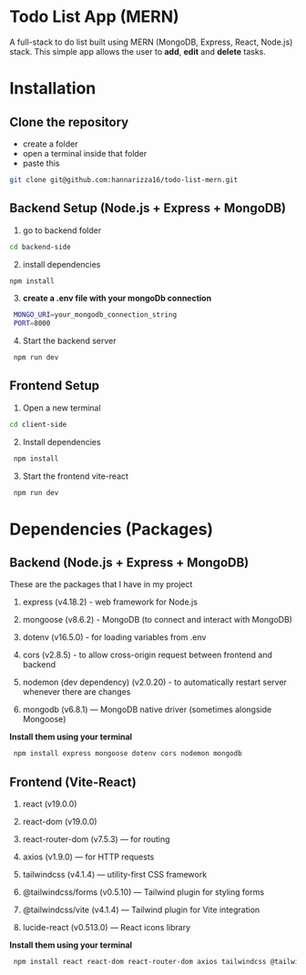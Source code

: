 # Todo List App (MERN)

A full-stack to do list built using MERN (MongoDB, Express, React, Node.js) stack. This simple app allows the user to **add**, **edit** and **delete** tasks.

# Installation

## Clone the repository 

- create a folder 
- open a terminal inside that folder
- paste this 

```bash
git clone git@github.com:hannarizza16/todo-list-mern.git
 ```

 ## Backend Setup (Node.js + Express + MongoDB)
 1. go to backend folder 
 ```bash
cd backend-side
 ```

 2. install dependencies  
 ```bash
npm install 
 ```

 3. **create a .env file with your mongoDb connection**
 ```bash
  MONGO_URI=your_mongodb_connection_string
  PORT=8000
 ```

 4. Start the backend server
 ```bash
  npm run dev
 ```

 ## Frontend Setup  
 1. Open a new terminal
 ```bash
 cd client-side
 ```

 2. Install dependencies 
 ```bash
  npm install
 ```

 3. Start the frontend vite-react
 ```bash
  npm run dev
 ```

 # Dependencies (Packages)

 ## Backend (Node.js + Express + MongoDB)
 These are the packages that I have in my project 

 1. express (v4.18.2) - web framework for Node.js

 2. mongoose (v8.6.2)  - MongoDB (to connect and interact with MongoDB)

 3. dotenv (v16.5.0) - for loading variables from .env

 4. cors (v2.8.5) - to allow cross-origin request between frontend and backend

 5. nodemon (dev dependency) (v2.0.20) - to automatically restart server whenever there are changes

 6. mongodb (v6.8.1) — MongoDB native driver (sometimes alongside Mongoose)



**Install them using your terminal** 
 ```bash
  npm install express mongoose dotenv cors nodemon mongodb
 ``` 

## Frontend (Vite-React)

1. react (v19.0.0)

2. react-dom (v19.0.0)

3. react-router-dom (v7.5.3) — for routing

4. axios (v1.9.0) — for HTTP requests

5. tailwindcss (v4.1.4) — utility-first CSS framework

6. @tailwindcss/forms (v0.5.10) — Tailwind plugin for styling forms

7. @tailwindcss/vite (v4.1.4) — Tailwind plugin for Vite integration

8. lucide-react (v0.513.0) — React icons library

**Install them using your terminal** 
 ```bash
  npm install react react-dom react-router-dom axios tailwindcss @tailwindcss/forms @tailwindcss/vite lucide-react
 ``` 